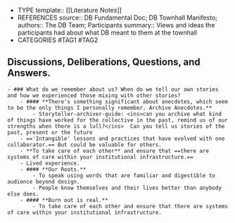 - TYPE
  template:: [[Literature Notes]]
- REFERENCES
  source:: DB Fundamental Doc; DB Townhall Manifesto;
  authors:: The DB Team; Participants
  summary:: Views and ideas the participants had about what DB meant to them at the townhall
- CATEGORIES
  #TAG1 #TAG2
## Discussions, Deliberations, Questions, and Answers.
	- ### What do we remember about us? When do we tell our own stories and how we experienced those mixing with other stories?
		- #### **There's something significant about anecdotes, which seem to be the only things I personally remember. Archive Anecdotes.**
			- Storyteller-archiver-guide: <ins>can you archive what kind of things have worked for the collective in the past, remind us of our strengths when there is a lull?</ins>  Can you tell us stories of the past, present or the future
		- =='Intangible' lessons and practices that have evolved with one collaborator.== But could be valuable for others.
		- **To take care of each other** and ensure that ==there are systems of care within your institutional infrastructure.==
		- Lived experience.
		- #### **Our Roots.**
			- To speak using words that are familiar and digestible to audience beyond design.
			- People know themselves and their lives better than anybody else does.
		- #### **Burn out is real.**
			- To take care of each other and ensure that there are systems of care within your institutional infrastructure.